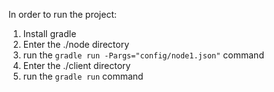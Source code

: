 In order to run the project:

1. Install gradle
2. Enter the ./node directory
3. run the ```gradle run -Pargs="config/node1.json"``` command
4. Enter the ./client directory
5. run the ```gradle run``` command
